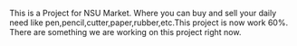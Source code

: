 This is a Project for NSU Market. Where you can buy and sell your daily need like pen,pencil,cutter,paper,rubber,etc.This project is now work 60%. There are something we are working on this project right now.
